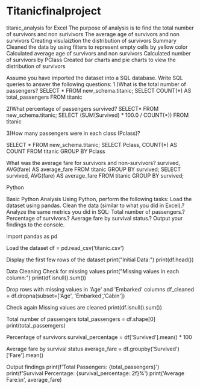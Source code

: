 # Titanicfinalproject
titanic_analysis for Excel
The purpose of analysis is to find the total number of survivors and non surivivors The average age of survivors and non survivors Creating visulaiztion the distribution of survivors Summary Cleaned the data by using filters to represent empty cells by yellow color Calculated average age of survivors and non survivors Calculated number of survivors by PClass Created bar charts and pie charts to view the distribution of survivors

Assume you have imported the dataset into a SQL database. Write SQL queries to answer the following questions: 1 )What is the total number of passengers? SELECT * FROM new_schema.titanic; SELECT COUNT(*) AS total_passengers FROM titanic

2)What percentage of passengers survived? SELECT* FROM new_schema.titanic; SELECT (SUM(Survived) * 100.0 / COUNT(*)) FROM titanic

3)How many passengers were in each class (Pclass)?

SELECT * FROM new_schema.titanic; SELECT Pclass, COUNT(*) AS COUNT FROM titanic GROUP BY Pclass

What was the average fare for survivors and non-survivors? survived, AVG(fare) AS average_fare FROM titanic GROUP BY survived;
SELECT survived, AVG(fare) AS average_fare FROM titanic GROUP BY survived;

Python

Basic Python Analysis Using Python, perform the following tasks: Load the dataset using pandas. Clean the data (similar to what you did in Excel).? Analyze the same metrics you did in SQL: Total number of passengers.? Percentage of survivors.? Average fare by survival status.? Output your findings to the console.

import pandas as pd

Load the dataset
df = pd.read_csv('titanic.csv')

Display the first few rows of the dataset
print("Initial Data:") print(df.head())

Data Cleaning
Check for missing values
print("Missing values in each column:") print(df.isnull().sum())

Drop rows with missing values in 'Age' and 'Embarked' columns
df_cleaned = df.dropna(subset=['Age', 'Embarked','Cabin'])

Check again Missing values are cleaned print(df.isnull().sum())

Total number of passengers
total_passengers = df.shape[0] print(total_passemgers)

Percentage of survivors
survival_percentage = df['Survived'].mean() * 100

Average fare by survival status
average_fare = df.groupby('Survived')['Fare'].mean()

Output findings
print(f'Total Passengers: {total_passengers}') print(f'Survival Percentage: {survival_percentage:.2f}%') print('Average Fare:\n', average_fare)

